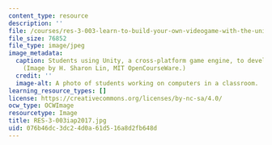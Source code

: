 ```yaml
---
content_type: resource
description: ''
file: /courses/res-3-003-learn-to-build-your-own-videogame-with-the-unity-game-engine-and-microsoft-kinect-january-iap-2017/076b46dc3dc24d0a61d516a8d2fb648d_RES-3-003iap2017.jpg
file_size: 76852
file_type: image/jpeg
image_metadata:
  caption: Students using Unity, a cross-platform game engine, to develop a videogame.
    (Image by H. Sharon Lin, MIT OpenCourseWare.)
  credit: ''
  image-alt: A photo of students working on computers in a classroom.
learning_resource_types: []
license: https://creativecommons.org/licenses/by-nc-sa/4.0/
ocw_type: OCWImage
resourcetype: Image
title: RES-3-003iap2017.jpg
uid: 076b46dc-3dc2-4d0a-61d5-16a8d2fb648d
---
```

